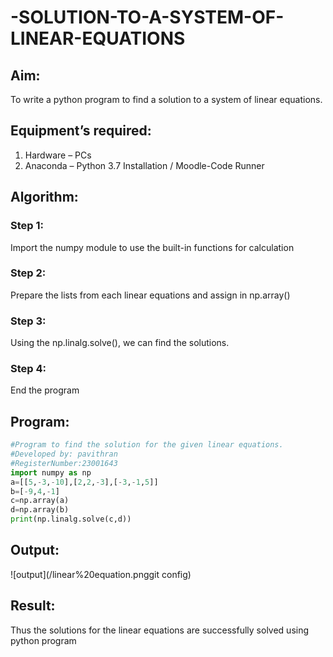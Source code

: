 # -SOLUTION-TO-A-SYSTEM-OF-LINEAR-EQUATIONS
## Aim:
To write a python program to find a solution to a system of linear equations.
## Equipment’s required:
1. 	Hardware – PCs
2. 	Anaconda – Python 3.7 Installation / Moodle-Code Runner
## Algorithm:
### Step 1: 
Import the numpy module to use the built-in functions for calculation
### Step 2: 
Prepare the lists from each linear equations and assign in np.array()
### Step 3: 
Using the np.linalg.solve(), we can find the solutions.
### Step 4: 
End the program
## Program:
``` python
#Program to find the solution for the given linear equations.
#Developed by: pavithran
#RegisterNumber:23001643
import numpy as np
a=[[5,-3,-10],[2,2,-3],[-3,-1,5]]
b=[-9,4,-1]
c=np.array(a)
d=np.array(b)
print(np.linalg.solve(c,d))
```

## Output:
![output](/linear%20equation.pnggit config)
## Result: 
Thus the solutions for the linear equations are successfully solved using python program

